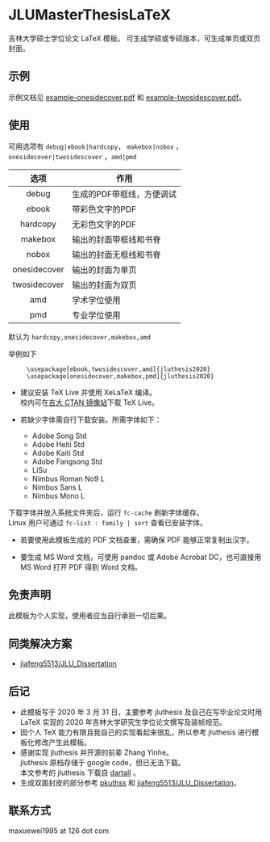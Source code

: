 # JLUMasterThesisLaTeX

吉林大学硕士学位论文 LaTeX 模板。
可生成学硕或专硕版本，可生成单页或双页封面。

## 示例

示例文档见 [example-onesidecover.pdf](https://github.com/maxuewei2/JLUMasterThesisLaTeX/blob/master/example-onesidecover.pdf) 和 [example-twosidescover.pdf](https://github.com/maxuewei2/JLUMasterThesisLaTeX/blob/master/example-twosidescover.pdf)。

## 使用
可用选项有 `debug|ebook|hardcopy`， `makebox|nobox` ，`onesidecover|twosidescover` ，`amd|pmd`

|选项|作用|
|:---:|---|
|debug| 生成的PDF带框线，方便调试|
|ebook| 带彩色文字的PDF|
|hardcopy| 无彩色文字的PDF|
|makebox| 输出的封面带框线和书脊|
|nobox| 输出的封面无框线和书脊|
|onesidecover| 输出的封面为单页|
|twosidecover |输出的封面为双页|
|amd| 学术学位使用|
|pmd |专业学位使用|

默认为 `hardcopy,onesidecover,makebox,amd`

举例如下
  ```
       \usepackage[ebook,twosidescover,amd]{jluthesis2020}
       \usepackage[onesidecover,makebox,pmd]{jluthesis2020}
  ```

- 建议安装 TeX Live 并使用 XeLaTeX 编译。<br/>
  校内可在[吉大 CTAN 镜像站](http://mirrors.jlu.edu.cn/)下载 TeX Live。

- 若缺少字体需自行下载安装。所需字体如下：
	- Adobe Song Std
	- Adobe Heiti Std
	- Adobe Kaiti Std
	- Adobe Fangsong Std
	- LiSu
	- Nimbus Roman No9 L
	- Nimbus Sans L
	- Nimbus Mono L

 下载字体并放入系统文件夹后，运行 `fc-cache` 刷新字体缓存。<br/>
  Linux 用户可通过 ` fc-list : family | sort ` 查看已安装字体。 

- 若要使用此模板生成的 PDF 文档查重，需确保 PDF 能够正常复制出汉字。

- 要生成 MS Word 文档，可使用 pandoc 或 Adobe Acrobat DC，也可直接用 MS Word 打开 PDF 得到 Word 文档。

## 免责声明

此模板为个人实现，使用者应当自行承担一切后果。

## 同类解决方案

- [jiafeng5513/JLU_Dissertation](https://github.com/jiafeng5513/JLU_Dissertation)

## 后记
- 此模板写于 2020 年 3 月 31 日，主要参考 jluthesis 及自己在写毕业论文时用 LaTeX 实现的 2020 年吉林大学研究生学位论文撰写及装帧规范。<br/>
- 因个人 TeX 能力有限且我自己的实现看起来很乱，所以参考 jluthesis 进行模板化修改产生此模板。<br/>
- 感谢实现 jluthesis 并开源的前辈 Zhang Yinhe。<br/>
 jluthesis 原档存储于 google code，但已无法下载。<br/>
本文参考的 jluthesis 下载自 [dartall](https://github.com/dartall/jluthesis) 。<br/>
- 生成双面封皮的部分参考 [pkuthss](https://gitea.com/CasperVector/pkuthss/src/branch/master/doc/example/spine.tex) 和 [jiafeng5513/JLU_Dissertation](https://github.com/jiafeng5513/JLU_Dissertation)。

## 联系方式

maxuewei1995 at 126 dot com

